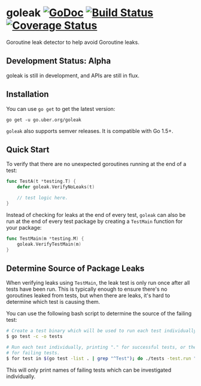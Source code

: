 # goleak [![GoDoc][doc-img]][doc] [![Build Status][ci-img]][ci] [![Coverage Status][cov-img]][cov]

Goroutine leak detector to help avoid Goroutine leaks.

## Development Status: Alpha

goleak is still in development, and APIs are still in flux.

## Installation

You can use `go get` to get the latest version:

`go get -u go.uber.org/goleak`

`goleak` also supports semver releases. It is compatible with Go 1.5+.

## Quick Start

To verify that there are no unexpected goroutines running at the end of a test:

```go
func TestA(t *testing.T) {
	defer goleak.VerifyNoLeaks(t)

	// test logic here.
}
```

Instead of checking for leaks at the end of every test, `goleak` can also be run
at the end of every test package by creating a `TestMain` function for your
package:

```go
func TestMain(m *testing.M) {
	goleak.VerifyTestMain(m)
}
```

## Determine Source of Package Leaks

When verifying leaks using `TestMain`, the leak test is only run once after all tests
have been run. This is typically enough to ensure there's no goroutines leaked from
tests, but when there are leaks, it's hard to determine which test is causing them.

You can use the following bash script to determine the source of the failing test:

```sh
# Create a test binary which will be used to run each test individually
$ go test -c -o tests

# Run each test individually, printing "." for successful tests, or the test name
# for failing tests.
$ for test in $(go test -list . | grep "^Test"); do ./tests -test.run "^$test\$" &>/dev/null && echo -n "." || echo "\n$test failed"; done
```

This will only print names of failing tests which can be investigated individually.


[doc-img]: https://godoc.org/go.uber.org/goleak?status.svg
[doc]: https://godoc.org/go.uber.org/goleak
[ci-img]: https://travis-ci.org/uber-go/goleak.svg?branch=master
[ci]: https://travis-ci.org/uber-go/goleak
[cov-img]: https://codecov.io/gh/uber-go/goleak/branch/master/graph/badge.svg
[cov]: https://codecov.io/gh/uber-go/goleak
[benchmarking suite]: https://github.com/uber-go/goleak/tree/master/benchmarks
[glide.lock]: https://github.com/uber-go/goleak/blob/master/glide.lock
